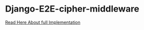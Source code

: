 # Django-E2E-cipher-middleware

<a href="https://medium.com/django-unleashed/protect-and-serve-e2e-encryption-with-django-middleware-137073ad1ffc"> Read Here About full Implementation </a>
